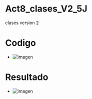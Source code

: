 # Act8_clases_V2_5J
clases version 2
# Codigo
- ![imagen](https://github.com/user-attachments/assets/e5ec080e-200b-4c99-8042-82e8a7831528)
# Resultado
- ![imagen](https://github.com/user-attachments/assets/174fc835-31b0-4c49-85f8-6e3caa4e1117)
